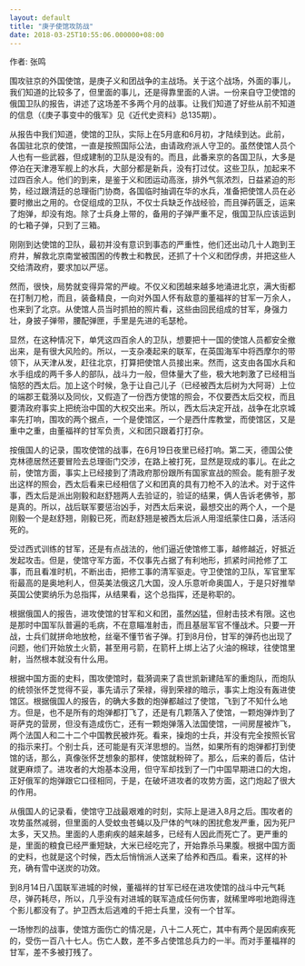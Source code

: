 ```yaml
---
layout: default
title: "庚子使馆攻防战"
date: 2018-03-25T10:55:06.000000+08:00
---
```


作者: 张鸣

围攻驻京的外国使馆，是庚子义和团战争的主战场。关于这个战场，外面的事儿，我们知道的比较多了，但里面的事儿，还是得靠里面的人讲。一份来自守卫使馆的俄国卫队的报告，讲述了这场差不多两个月的战事。让我们知道了好些从前不知道的信息（《庚子事变中的俄军》见《近代史资料》总135期）。

从报告中我们知道，使馆的卫队，实际上在5月底和6月初，才陆续到达。此前，各国驻北京的使馆，一直是按照国际公法，由请政府派人守卫的。虽然使馆人员个人也有一些武器，但成建制的卫队是没有的。而且，此番来京的各国卫队，大多是停泊在天津港军舰上的水兵，大部分都是新兵，没有打过仗。这些卫队，加起来不过四百余人。他们的到来，是鉴于义和团运动高涨，排外气氛浓烈，日益紧迫的形势，经过跟清廷的总理衙门协商，各国临时抽调在华的水兵，准备把使馆人员在必要时撤出之用的。仓促组成的卫队，不仅士兵缺乏作战经验，而且弹药匮乏，运来了炮弹，却没有炮。除了士兵身上带的，备用的子弹严重不足，俄国卫队应该运到的七箱子弹，只到了三箱。

刚刚到达使馆的卫队，最初并没有意识到事态的严重性，他们还出动几十人跑到王府井，解救北京南堂被围困的传教士和教民，还抓了十个义和团俘虏，并把这些人交给清政府，要求加以严惩。

然而，很快，局势就变得异常的严峻。不仅义和团越来越多地涌进北京，满大街都在打制刀枪，而且，装备精良，一向对外国人怀有敌意的董福祥的甘军一万余人，也来到了北京。从使馆人员当时抓拍的照片看，这些由回民组成的甘军，身强力壮，身披子弹带，腰配弹匣，手里是先进的毛瑟枪。

显然，在这种情况下，单凭这四百余人的卫队，想要把十一国的使馆人员都安全撤出来，是有很大风险的。所以，一支杂凑起来的联军，在英国海军中将西摩尔的带领下，从天津从发，赶往北京，打算把使馆人员接出来。然而，这支由各国水兵和水手组成的两千多人的部队，战斗力一般，但体量大了些，极大地刺激了已经相当恼怒的西太后。加上这个时候，急于让自己儿子（已经被西太后树为大阿哥）上位的端郡王载漪以及同伙，又假造了一份西方使馆的照会，不仅要西太后交权，而且要清政府事实上把统治中国的大权交出来。所以，西太后决定开战，战争在北京城率先打响，围攻的两个据点，一个是使馆区，一个是西什库教堂，而使馆区，又是重中之重，由董福祥的甘军负责，义和团只跟着打打杂。

按俄国人的记录，围攻使馆的战事，在6月19日夜里已经打响。第二天，德国公使克林德居然还要冒险去总理衙门交涉，在路上被打死，显然是现成的事儿。在此之前，使馆方面，事实上已经接到了清政府那份跟所有国家宣战的照会。能有胆子发出这样的照会，西太后看来已经相信了义和团真的具有刀枪不入的法术。对于这件事，西太后是派出刚毅和赵舒翘两人去验证的，验证的结果，俩人告诉老佛爷，那是真的。所以，战后联军要惩治凶手，对西太后来说，最想交出的两个人，一个是刚毅一个是赵舒翘，刚毅已死，而赵舒翘是被西太后派人用湿纸蒙住口鼻，活活闷死的。

受过西式训练的甘军，还是有点战法的，他们逼近使馆修工事，越修越近，好抵近发起攻击。但是，使馆守军方面，不仅事先占据了有利地形，抓紧时间抢修了工事，而且看准时机，不断出击，把修工事的清军驱走。守卫使馆的卫队，军官里军衔最高的是奥地利人，但英美法俄这几大国，没人乐意听命奥国人，于是只好推举英国公使窦纳乐为总指挥，从结果看，这个总指挥，还是称职的。

根据俄国人的报告，进攻使馆的甘军和义和团，虽然凶猛，但射击技术有限。这也是那时中国军队普遍的毛病，不在意瞄准射击，而且基层军官不懂战术。只要一开战，士兵们就拼命地放枪，丝毫不懂节省子弹。打到8月份，甘军的弹药也出现了问题，他们开始放土火箭，甚至用弓箭，在箭杆上绑上沾了火油的棉球，往使馆里射，当然根本就没有什么用。

根据中国方面的史料，围攻使馆时，载漪调来了袁世凯新建陆军的重炮队，而炮队的统领张怀芝觉得不妥，事先请示了荣禄，得到荣禄的暗示，事实上炮没有轰进使馆区。根据俄国人的报告，的确大多数的炮弹都越过了使馆，飞到了不知什么地方。但是，也不是所有的炮弹都打飞了，还是有几颗落入了使馆，一颗炮弹炸到了哥萨克的营房，但没有造成伤亡，还有一颗炮弹落入法国使馆，一间房屋被炸飞，两个法国人和二十二个中国教民被炸死。看来，操炮的士兵，并没有完全按照长官的指示来打。个别士兵，还可能是有灭洋思想的。当然，如果所有的炮弹都打到使馆的话，那么，真像张怀芝想象的那样，使馆就粉碎了。那么，后来的善后，估计就更麻烦了。进攻者的大炮基本没用，但守军却找到了一门中国早期进口的大炮，正好俄军的炮弹跟它口径相同，于是，在破坏进攻者的攻势方面，这门炮起了很大的作用。

从俄国人的记录看，使馆守卫战最艰难的时刻，实际上是进入8月之后。围攻者的攻势虽然减弱，但里面的人受蚊虫苍蝇以及尸体的气味的困扰愈发严重，因为死尸太多，天又热。里面的人患痢疾的越来越多，已经有人因此而死亡了。更严重的是，里面的粮食已经严重短缺，大米已经吃完了，开始靠杀马果腹。根据中国方面的史料，也就是这个时候，西太后悄悄派人送来了给养和西瓜。看来，这样的补充，确有雪中送炭的功效。

到8月14日八国联军进城的时候，董福祥的甘军已经在进攻使馆的战斗中元气耗尽，弹药耗尽，所以，几乎没有对进城的联军造成任何伤害，就稀里哗啦地跑得连个影儿都没有了。护卫西太后逃难的千把士兵里，没有一个甘军。

一场惨烈的战事，使馆方面伤亡的情况是，八十二人死亡，其中有两个是因痢疾死的，受伤一百八十七人。伤亡人数，差不多占使馆总兵力的一半。而对手董福祥的甘军，差不多被打残了。


